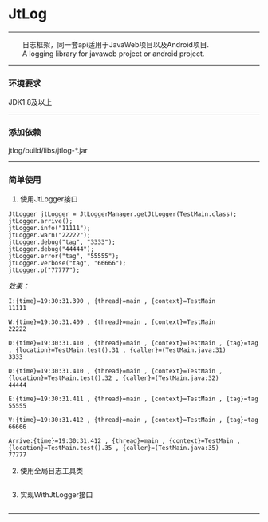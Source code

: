 # JtLog

---

&emsp;&emsp;日志框架，同一套api适用于JavaWeb项目以及Android项目.  
&emsp;&emsp;A logging library for javaweb project or android project. 

---
### 环境要求
JDK1.8及以上

---


### 添加依赖
jtlog/build/libs/jtlog-*.jar

---
### 简单使用
1. 使用JtLogger接口

```
JtLogger jtLogger = JtLoggerManager.getJtLogger(TestMain.class); 
jtLogger.arrive();
jtLogger.info("11111");
jtLogger.warn("22222");
jtLogger.debug("tag", "3333");
jtLogger.debug("44444");
jtLogger.error("tag", "55555");
jtLogger.verbose("tag", "66666");
jtLogger.p("77777");

```
*效果：*

```
I:{time}=19:30:31.390 , {thread}=main , {context}=TestMain
11111

W:{time}=19:30:31.409 , {thread}=main , {context}=TestMain
22222

D:{time}=19:30:31.410 , {thread}=main , {context}=TestMain , {tag}=tag , {location}=TestMain.test().31 , {caller}=(TestMain.java:31)
3333

D:{time}=19:30:31.410 , {thread}=main , {context}=TestMain , {location}=TestMain.test().32 , {caller}=(TestMain.java:32)
44444

E:{time}=19:30:31.411 , {thread}=main , {context}=TestMain , {tag}=tag
55555

V:{time}=19:30:31.412 , {thread}=main , {context}=TestMain , {tag}=tag
66666

Arrive:{time}=19:30:31.412 , {thread}=main , {context}=TestMain , {location}=TestMain.test().35 , {caller}=(TestMain.java:35)
77777
```


2. 使用全局日志工具类 

```

```

3. 实现WithJtLogger接口 

```

```


---


